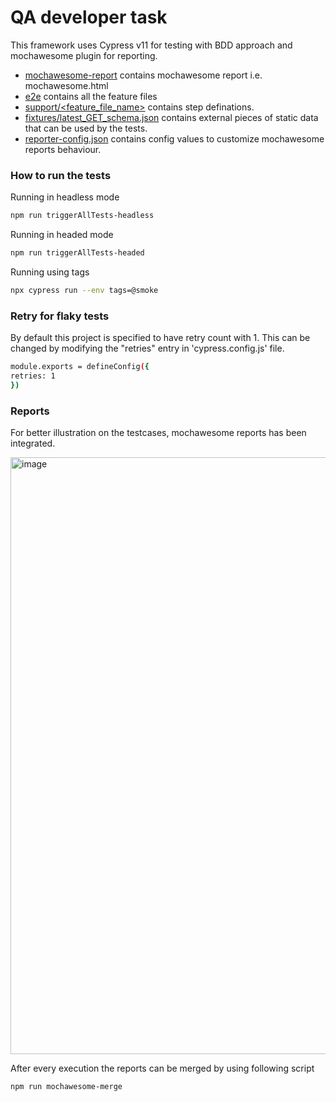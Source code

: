 # QA developer task

This framework uses Cypress v11 for testing with BDD approach and mochawesome plugin for reporting.

 - [mochawesome-report](https://github.com/garry2361323/QA_Assignment/tree/main/mochawesome-report) contains mochawesome report i.e. mochawesome.html
 - [e2e](https://github.com/garry2361323/QA_Assignment/tree/main/cypress/e2e/feature) contains all the feature files
 - [support/<feature_file_name>](https://github.com/garry2361323/QA_Assignment/tree/main/cypress/support) contains step definations.
 - [fixtures/latest_GET_schema.json](https://github.com/garry2361323/QA_Assignment/tree/main/cypress/fixtures) contains external pieces of static data that can be used by the tests.
 - [reporter-config.json](https://github.com/garry2361323/QA_Assignment/blob/main/reporter-config.json) contains config values to customize mochawesome reports behaviour.

### How to run the tests

Running in headless mode

```sh
npm run triggerAllTests-headless
```
Running in headed mode
```sh
npm run triggerAllTests-headed
```
Running using tags

```sh
npx cypress run --env tags=@smoke
```

### Retry for flaky tests

By default this project is specified to have retry count with 1. This can be changed by modifying the "retries" entry in 'cypress.config.js' file.

```sh
module.exports = defineConfig({
retries: 1
})
```

### Reports

For better illustration on the testcases, mochawesome reports has been integrated.



<img width="955" alt="image" src="https://user-images.githubusercontent.com/19347472/203657392-e2ecab7e-32b0-4c54-a394-1a3e66a643c5.png">

After every execution the reports can be merged by using following script

```sh
npm run mochawesome-merge
```

